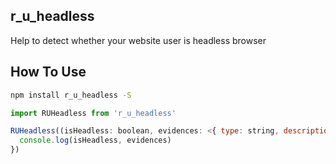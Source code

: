 ## r_u_headless

Help to detect whether your website user is headless browser

## How To Use

```bash
npm install r_u_headless -S
```

```javascript
import RUHeadless from 'r_u_headless'

RUHeadless((isHeadless: boolean, evidences: <{ type: string, description: string }>[]) => {
  console.log(isHeadless, evidences)
})
```

